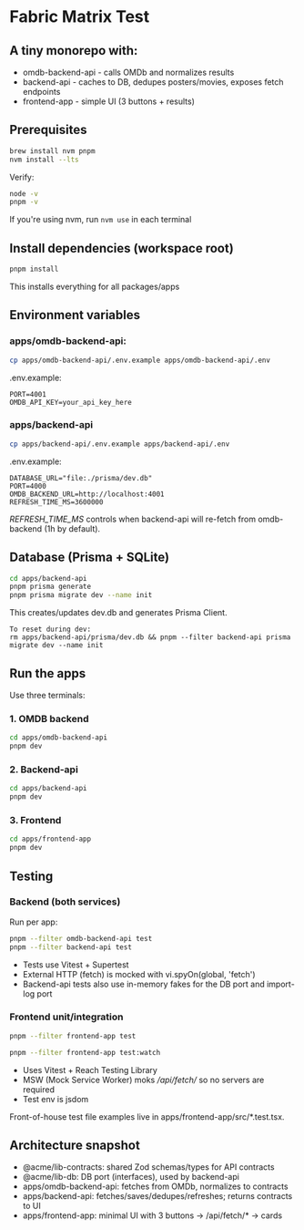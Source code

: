 
# Fabric Matrix Test

## A tiny monorepo with:
- omdb-backend-api - calls OMDb and normalizes results
- backend-api - caches to DB, dedupes posters/movies, exposes fetch endpoints
- frontend-app - simple UI (3 buttons + results)

## Prerequisites

```bash
brew install nvm pnpm
nvm install --lts
```

Verify:
```bash
node -v
pnpm -v
```

If you're using nvm, run ```nvm use``` in each terminal

## Install dependencies (workspace root)
```bash
pnpm install
```
This installs everything for all packages/apps

## Environment variables

### apps/omdb-backend-api:
```bash
cp apps/omdb-backend-api/.env.example apps/omdb-backend-api/.env
```
.env.example:
```env
PORT=4001
OMDB_API_KEY=your_api_key_here
```

### apps/backend-api
```bash
cp apps/backend-api/.env.example apps/backend-api/.env
```
.env.example:
```env
DATABASE_URL="file:./prisma/dev.db"
PORT=4000
OMDB_BACKEND_URL=http://localhost:4001
REFRESH_TIME_MS=3600000
```
*REFRESH_TIME_MS* controls when backend-api will re-fetch from omdb-backend (1h by default).

## Database (Prisma + SQLite)
```bash
cd apps/backend-api
pnpm prisma generate
pnpm prisma migrate dev --name init
```
This creates/updates dev.db and generates Prisma Client.
```angular2html
To reset during dev:
rm apps/backend-api/prisma/dev.db && pnpm --filter backend-api prisma migrate dev --name init
```

## Run the apps

Use three terminals:

### 1. OMDB backend

```bash
cd apps/omdb-backend-api
pnpm dev
```
### 2. Backend-api

```bash
cd apps/backend-api
pnpm dev
```

### 3. Frontend

```bash
cd apps/frontend-app
pnpm dev
```
## Testing

### Backend (both services)

Run per app:

```bash
pnpm --filter omdb-backend-api test
pnpm --filter backend-api test
```

- Tests use Vitest + Supertest
- External HTTP (fetch) is mocked with vi.spyOn(global, 'fetch')
- Backend-api tests also use in-memory fakes for the DB port and import-log port

### Frontend unit/integration

```bash
pnpm --filter frontend-app test
```
```bash
pnpm --filter frontend-app test:watch
```
- Uses Vitest + Reach Testing Library
- MSW (Mock Service Worker) moks */api/fetch/* so no servers are required
- Test env is jsdom

Front-of-house test file examples live in apps/frontend-app/src/*.test.tsx.

## Architecture snapshot
- @acme/lib-contracts: shared Zod schemas/types for API contracts
- @acme/lib-db: DB port (interfaces), used by backend-api
- apps/omdb-backend-api: fetches from OMDb, normalizes to contracts
- apps/backend-api: fetches/saves/dedupes/refreshes; returns contracts to UI
- apps/frontend-app: minimal UI with 3 buttons → /api/fetch/* → cards
